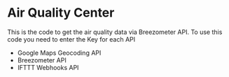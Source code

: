 # Air Quality Center

This is the code to get the air quality data via Breezometer API.
To use this code you need to enter the Key for each API
- Google Maps Geocoding API
- Breezometer API
- IFTTT Webhooks API
